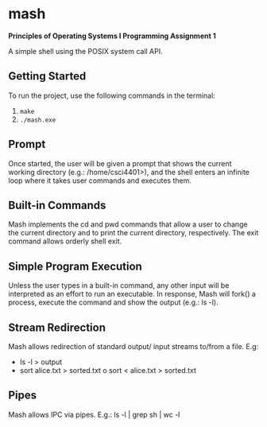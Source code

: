 # mash

**Principles of Operating Systems I Programming Assignment 1**

A simple shell using the POSIX system call API.

## Getting Started
To run the project, use the following commands in the terminal:
1. `make`
2. `./mash.exe`

## Prompt
Once started, the user will be given a prompt that shows the current working directory (e.g.: /home/csci4401>), and the shell enters an infinite loop where it takes user commands and executes them.

## Built-in Commands
Mash implements the cd and pwd commands that allow a user to change the current directory and to print the current directory, respectively. The exit command allows orderly shell exit.

## Simple Program Execution
Unless the user types in a built-in command, any other input will be interpreted as an effort to run an executable. In response, Mash will fork() a process, execute the command and show the output (e.g.: ls -l).

## Stream Redirection
Mash allows redirection of standard output/ input streams to/from a file. E.g:
* ls -l > output
* sort alice.txt > sorted.txt o sort < alice.txt > sorted.txt

## Pipes
Mash allows IPC via pipes. E.g.: ls -l | grep sh | wc -l

